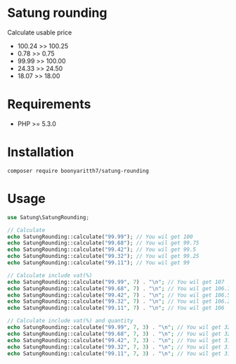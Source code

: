 # Satung rounding

Calculate usable price 
 - 100.24 >> 100.25
 - 0.78 >> 0.75
 - 99.99 >> 100.00
 - 24.33 >> 24.50
 - 18.07 >> 18.00
 
# Requirements
* PHP >= 5.3.0

# Installation

```psh
composer require boonyaritth7/satung-rounding
```
# Usage

```php
use Satung\SatungRounding;

// Calculate
echo SatungRounding::calculate("99.99"); // You wil get 100
echo SatungRounding::calculate("99.68"); // You wil get 99.75
echo SatungRounding::calculate("99.42"); // You wil get 99.5
echo SatungRounding::calculate("99.32"); // You wil get 99.25
echo SatungRounding::calculate("99.11"); // You wil get 99

// Calculate include vat(%)
echo SatungRounding::calculate("99.99", 7) . "\n"; // You wil get 107
echo SatungRounding::calculate("99.68", 7) . "\n"; // You wil get 106.75
echo SatungRounding::calculate("99.42", 7) . "\n"; // You wil get 106.5
echo SatungRounding::calculate("99.32", 7) . "\n"; // You wil get 106.25
echo SatungRounding::calculate("99.11", 7) . "\n"; // You wil get 106

// Calculate include vat(%) and quantity
echo SatungRounding::calculate("99.99", 7, 3) . "\n"; // You wil get 321
echo SatungRounding::calculate("99.68", 7, 3) . "\n"; // You wil get 320.25
echo SatungRounding::calculate("99.42", 7, 3) . "\n"; // You wil get 319.5
echo SatungRounding::calculate("99.32", 7, 3) . "\n"; // You wil get 318.75
echo SatungRounding::calculate("99.11", 7, 3) . "\n"; // You wil get 318
```
